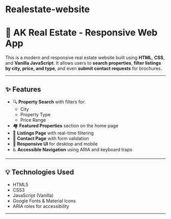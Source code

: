 # Realestate-website
# 🏡 AK Real Estate - Responsive Web App

This is a modern and responsive real estate website built using **HTML**, **CSS**, and **Vanilla JavaScript**. It allows users to **search properties**, **filter listings by city, price, and type**, and even **submit contact requests** for brochures.

---

## ✨ Features

- 🔍 **Property Search** with filters for:
  - City
  - Property Type
  - Price Range
- 🏘️ **Featured Properties** section on the home page
- 🧾 **Listings Page** with real-time filtering
- 📩 **Contact Page** with form validation
- 📱 **Responsive UI** for desktop and mobile
- ♿ **Accessible Navigation** using ARIA and keyboard traps

---

## 💡 Technologies Used

- HTML5  
- CSS3  
- JavaScript (Vanilla)  
- Google Fonts & Material Icons  
- ARIA roles for accessibility

---
